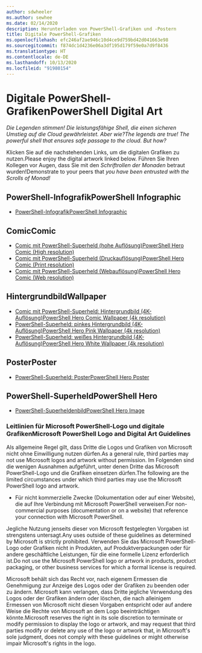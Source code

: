 ```yaml
---
author: sdwheeler
ms.author: sewhee
ms.date: 02/14/2020
description: Herunterladen von PowerShell-Grafiken und -Postern
title: Digitale PowerShell-Grafiken
ms.openlocfilehash: efc246af2ae946c10d4ce9d759bd42d041663e98
ms.sourcegitcommit: f874dc1d4236e06a3df195d179f59e0a7d9f8436
ms.translationtype: HT
ms.contentlocale: de-DE
ms.lasthandoff: 10/13/2020
ms.locfileid: "91980154"
---
```

# <a name="powershell-digital-art"></a><span data-ttu-id="8ba5f-103">Digitale PowerShell-Grafiken</span><span class="sxs-lookup"><span data-stu-id="8ba5f-103">PowerShell Digital Art</span></span>

<span data-ttu-id="8ba5f-104">*Die Legenden stimmen! Die leistungsfähige Shell, die einen sicheren Umstieg auf die Cloud gewährleistet. Aber wie?*</span><span class="sxs-lookup"><span data-stu-id="8ba5f-104">*The legends are true! The powerful shell that ensures safe passage to the cloud. But how?*</span></span>

<span data-ttu-id="8ba5f-105">Klicken Sie auf die nachstehenden Links, um die digitalen Grafiken zu nutzen.</span><span class="sxs-lookup"><span data-stu-id="8ba5f-105">Please enjoy the digital artwork linked below.</span></span> <span data-ttu-id="8ba5f-106">Führen Sie Ihren Kollegen vor Augen, dass Sie mit den *Schriftrollen der Monaden*  betraut wurden!</span><span class="sxs-lookup"><span data-stu-id="8ba5f-106">Demonstrate to your peers that *you have been entrusted with the Scrolls of Monad!*</span></span>

## <a name="powershell-infographic"></a><span data-ttu-id="8ba5f-107">PowerShell-Infografik</span><span class="sxs-lookup"><span data-stu-id="8ba5f-107">PowerShell Infographic</span></span>

- [<span data-ttu-id="8ba5f-108">PowerShell-Infografik</span><span class="sxs-lookup"><span data-stu-id="8ba5f-108">PowerShell Infographic</span></span>](https://github.com/MicrosoftDocs/PowerShell-Docs/blob/staging/assets/PowerShell_7_Infographic.pdf)

## <a name="comic"></a><span data-ttu-id="8ba5f-109">Comic</span><span class="sxs-lookup"><span data-stu-id="8ba5f-109">Comic</span></span>

- [<span data-ttu-id="8ba5f-110">Comic mit PowerShell-Superheld (hohe Auflösung)</span><span class="sxs-lookup"><span data-stu-id="8ba5f-110">PowerShell Hero Comic (High resolution)</span></span>](https://aka.ms/powershellherocomic_highres)
- [<span data-ttu-id="8ba5f-111">Comic mit PowerShell-Superheld (Druckauflösung)</span><span class="sxs-lookup"><span data-stu-id="8ba5f-111">PowerShell Hero Comic (Print resolution)</span></span>](https://aka.ms/powershellherocomic_print)
- [<span data-ttu-id="8ba5f-112">Comic mit PowerShell-Superheld (Webauflösung)</span><span class="sxs-lookup"><span data-stu-id="8ba5f-112">PowerShell Hero Comic (Web resolution)</span></span>](https://aka.ms/powershellherocomic_web)

## <a name="wallpaper"></a><span data-ttu-id="8ba5f-113">Hintergrundbild</span><span class="sxs-lookup"><span data-stu-id="8ba5f-113">Wallpaper</span></span>

- [<span data-ttu-id="8ba5f-114">Comic mit PowerShell-Superheld: Hintergrundbild (4K-Auflösung)</span><span class="sxs-lookup"><span data-stu-id="8ba5f-114">PowerShell Hero Comic Wallpaper (4k resolution)</span></span>](https://aka.ms/powershellherowallpaper)
- [<span data-ttu-id="8ba5f-115">PowerShell-Superheld: pinkes Hintergrundbild (4K-Auflösung)</span><span class="sxs-lookup"><span data-stu-id="8ba5f-115">PowerShell Hero Pink Wallpaper (4k resolution)</span></span>](https://aka.ms/powershellherowallpaper1)
- [<span data-ttu-id="8ba5f-116">PowerShell-Superheld: weißes Hintergrundbild (4K-Auflösung)</span><span class="sxs-lookup"><span data-stu-id="8ba5f-116">PowerShell Hero White Wallpaper (4k resolution)</span></span>](https://aka.ms/powershellherowallpaper2)

## <a name="poster"></a><span data-ttu-id="8ba5f-117">Poster</span><span class="sxs-lookup"><span data-stu-id="8ba5f-117">Poster</span></span>

- [<span data-ttu-id="8ba5f-118">PowerShell-Superheld: Poster</span><span class="sxs-lookup"><span data-stu-id="8ba5f-118">PowerShell Hero Poster</span></span>](https://aka.ms/powershellheroposter)

## <a name="powershell-hero"></a><span data-ttu-id="8ba5f-119">PowerShell-Superheld</span><span class="sxs-lookup"><span data-stu-id="8ba5f-119">PowerShell Hero</span></span>

- [<span data-ttu-id="8ba5f-120">PowerShell-Superheldenbild</span><span class="sxs-lookup"><span data-stu-id="8ba5f-120">PowerShell Hero Image</span></span>](https://aka.ms/powershellhero)

### <a name="microsoft-powershell-logo-and-digital-art-guidelines"></a><span data-ttu-id="8ba5f-121">Leitlinien für Microsoft PowerShell-Logo und digitale Grafiken</span><span class="sxs-lookup"><span data-stu-id="8ba5f-121">Microsoft PowerShell Logo and Digital Art Guidelines</span></span>

<span data-ttu-id="8ba5f-122">Als allgemeine Regel gilt, dass Dritte die Logos und Grafiken von Microsoft nicht ohne Einwilligung nutzen dürfen.</span><span class="sxs-lookup"><span data-stu-id="8ba5f-122">As a general rule, third parties may not use Microsoft logos and artwork without permission.</span></span> <span data-ttu-id="8ba5f-123">Im Folgenden sind die wenigen Ausnahmen aufgeführt, unter denen Dritte das Microsoft PowerShell-Logo und die Grafiken einsetzen dürfen.</span><span class="sxs-lookup"><span data-stu-id="8ba5f-123">The following are the limited circumstances under which third parties may use the Microsoft PowerShell logo and artwork.</span></span>

- <span data-ttu-id="8ba5f-124">Für nicht kommerzielle Zwecke (Dokumentation oder auf einer Website), die auf Ihre Verbindung mit Microsoft PowerShell verweisen.</span><span class="sxs-lookup"><span data-stu-id="8ba5f-124">For non-commercial purposes (documentation or on a website) that reference your connection with Microsoft PowerShell.</span></span>

<span data-ttu-id="8ba5f-125">Jegliche Nutzung jenseits dieser von Microsoft festgelegten Vorgaben ist strengstens untersagt.</span><span class="sxs-lookup"><span data-stu-id="8ba5f-125">Any uses outside of these guidelines as determined by Microsoft is strictly prohibited.</span></span> <span data-ttu-id="8ba5f-126">Verwenden Sie das Microsoft PowerShell-Logo oder Grafiken nicht in Produkten, auf Produktverpackungen oder für andere geschäftliche Leistungen, für die eine formelle Lizenz erforderlich ist.</span><span class="sxs-lookup"><span data-stu-id="8ba5f-126">Do not use the Microsoft PowerShell logo or artwork in products, product packaging, or other business services for which a formal license is required.</span></span>

<span data-ttu-id="8ba5f-127">Microsoft behält sich das Recht vor, nach eigenem Ermessen die Genehmigung zur Anzeige des Logos oder der Grafiken zu beenden oder zu ändern. Microsoft kann verlangen, dass Dritte jegliche Verwendung des Logos oder der Grafiken ändern oder löschen, die nach alleinigem Ermessen von Microsoft nicht diesen Vorgaben entspricht oder auf andere Weise die Rechte von Microsoft an dem Logo beeinträchtigen könnte.</span><span class="sxs-lookup"><span data-stu-id="8ba5f-127">Microsoft reserves the right in its sole discretion to terminate or modify permission to display the logo or artwork, and may request that third parties modify or delete any use of the logo or artwork that, in Microsoft's sole judgment, does not comply with these guidelines or might otherwise impair Microsoft's rights in the logo.</span></span>
